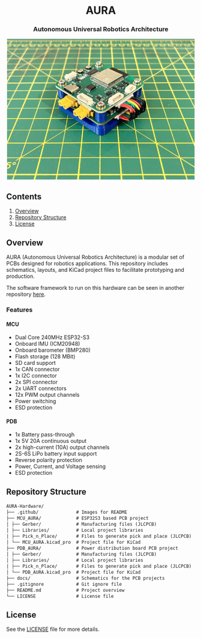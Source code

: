 <div align="center">

# AURA
### Autonomous Universal Robotics Architecture

<img src=".github/images/AURA_Stack.jpg" alt="AURA PCBs Stacked" width="500"/>

</div>

## Contents

1. [Overview](#overview)  
2. [Repository Structure](#repository-structure)
3. [License](#license)

## Overview

AURA (Autonomous Universal Robotics Architecture) is a modular set of PCBs designed for robotics applications. This repository includes schematics, layouts, and KiCad project files to facilitate prototyping and production.

The software framework to run on this hardware can be seen in another repository [here](https://github.com/alexander-armitage/AURA-Software).


### Features
#### MCU
- Dual Core 240MHz ESP32-S3
- Onboard IMU (ICM20948) 
- Onboard barometer (BMP280)
- Flash storage (128 MBit)
- SD card support
- 1x CAN connector
- 1x I2C connector
- 2x SPI connector
- 2x UART connectors
- 12x PWM output channels
- Power switching
- ESD protection

#### PDB
- 1x Battery pass-through
- 1x 5V 20A continuous output
- 2x high-current (10A) output channels
- 2S-6S LiPo battery input support
- Reverse polarity protection
- Power, Current, and Voltage sensing
- ESD protection

## Repository Structure

```
AURA-Hardware/
├── .github/              # Images for README
├── MCU_AURA/             # ESP32S3 based PCB project
│ ├── Gerber/             # Manufacturing files (JLCPCB)
│ ├── Libraries/          # Local project libraries
| ├── Pick_n_Place/       # Files to generate pick and place (JLCPCB)
│ └── MCU_AURA.kicad_pro  # Project file for KiCad
├── PDB_AURA/             # Power distribution board PCB project
│ ├── Gerber/             # Manufacturing files (JLCPCB)
│ ├── Libraries/          # Local project libraries
| ├── Pick_n_Place/       # Files to generate pick and place (JLCPCB)
│ └── PDB_AURA.kicad_pro  # Project file for KiCad
├── docs/                 # Schematics for the PCB projects
├── .gitignore            # Git ignore file
├── README.md             # Project overview
└── LICENSE               # License file
```

## License
See the [LICENSE](./LICENSE) file for more details.
